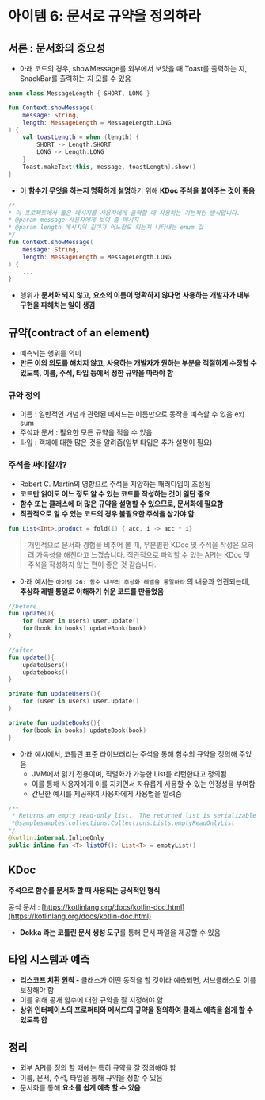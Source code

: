 # 아이템 6: 문서로 규약을 정의하라

## 서론 : 문서화의 중요성

- 아래 코드의 경우, showMessage를 외부에서 보았을 때 Toast를 출력하는 지, SnackBar를 출력하는 지 모를 수 있음

```kotlin
enum class MessageLength { SHORT, LONG }

fun Context.showMessage(
    message: String,
    length: MessageLength = MessageLength.LONG
) {
    val toastLength = when (length) {
        SHORT -> Length.SHORT
        LONG -> Length.LONG
    }
    Toast.makeText(this, message, toastLength).show()
}
```

- 이 **함수가 무엇을 하는지 명확하게 설명**하기 위해 **KDoc 주석을 붙여주는 것이 좋음**

```kotlin
/*
* 이 프로젝트에서 짧은 메시지를 사용자에게 출력할 때 사용하는 기본적인 방식입니다.
* @param message 사용자에게 보여 줄 메시지
* @param length 메시지의 길이가 어느정도 되는지 나타내는 enum 값
*/
fun Context.showMessage(
    message: String,
    length: MessageLength = MessageLength.LONG
) {
    ...
}
```

- 행위가 **문서화 되지 않고**, **요소의 이름이 명확하지 않다면** **사용하는 개발자가 내부 구현을 파헤치는 일이 생김**

## 규약(contract of an element)

- 예측되는 행위를 의미
- **만든 이의 의도를 해치지 않고, 사용하는 개발자가 원하는 부분을 적절하게 수정할 수 있도록, 이름, 주석, 타입 등에서 정한 규약을 따라야 함**

### 규약 정의

- 이름 : 일반적인 개념과 관련된 메서드는 이름만으로 동작을 예측할 수 있음 ex) sum
- 주석과 문서 : 필요한 모든 규약을 적을 수 있음
- 타입 : 객체에 대한 많은 것을 알려줌(일부 타입은 추가 설명이 필요)

### 주석을 써야할까?

- Robert C. Martin의 영향으로 주석을 지양하는 패러다임이 조성됨
- **코드만 읽어도 어느 정도 알 수 있는 코드를 작성하는 것이 일단 중요**
- **함수 또는 클래스에 더 많은 규약을 설명할 수 있으므로, 문서화에 필요함**
- **직관적으로 알 수 있는 코드의 경우 불필요한 주석을 삼가야 함**

```kotlin
fun List<Int>.product = fold(1) { acc, i -> acc * i} 
```

> 개인적으로 문서화 경험을 비추어 볼 때, 무분별한 KDoc 및 주석을 작성은 오히려 가독성을 해친다고 느꼈습니다. 직관적으로 파악할 수 있는 API는 KDoc 및 주석을 작성하지 않는 편이 좋은 것 같습니다.
> 

- 아래 예시는 `아이템 26: 함수 내부의 추상화 레벨을 통일하라` 의 내용과 연관되는데, **추상화 레벨 통일로 이해하기 쉬운 코드를 만들었음**

```kotlin
//before
fun update(){
    for (user in users) user.update()
    for(book in books) updateBook(book)
}

//after
fun update(){
    updateUsers()
    updatebooks()
}

private fun updateUsers(){
    for (user in users) user.update()
}

private fun updateBooks(){
    for(book in books) updateBook(book)
}
```

- 아래 예시에서, 코틀린 표준 라이브러리는 주석을 통해 함수의 규약을 정의해 주었음
    - JVM에서 읽기 전용이며, 직렬화가 가능한 List를 리턴한다고 정의됨
    - 이를 통해 사용자에게 이를 지키면서 자유롭게 사용할 수 있는 안정성을 부여함
    - 간단한 예시를 제공하여 사용자에게 사용법을 알려줌

```kotlin
/**
 * Returns an empty read-only list.  The returned list is serializable (JVM).
 *@samplesamples.collections.Collections.Lists.emptyReadOnlyList
*/
@kotlin.internal.InlineOnly
public inline fun <T> listOf(): List<T> = emptyList()
```

## KDoc

**주석으로 함수를 문서화 할 때 사용되는 공식적인 형식**

공식 문서 : [https://kotlinlang.org/docs/kotlin-doc.html](https://kotlinlang.org/docs/kotlin-doc.html)

- **Dokka 라는 코틀린 문서 생성 도구**를 통해 문서 파일을 제공할 수 있음

## 타입 시스템과 예측

- **리스코프 치환 원칙 -** 클래스가 어떤 동작을 할 것이라 예측되면, 서브클래스도 이를 보장해야 함
- 이를 위해 공개 함수에 대한 규약을 잘 지정해야 함
- **상위 인터페이스의 프로퍼티와 메서드의 규약을 정의하여 클래스 예측을 쉽게 할 수 있도록 함**

## 정리

- 외부 API를 정의 할 때에는 특히 규약을 잘 정의해야 함
- 이름, 문서, 주석, 타입을 통해 규약을 정할 수 있음
- 문서화를 통해 **요소를 쉽게 예측 할 수 있음**
